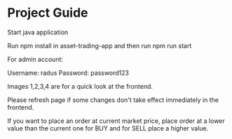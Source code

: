# Project Guide

Start java application

Run npm install in asset-trading-app and then run npm run start

For admin account:

Username: radus
Password: password123

Images 1,2,3,4 are for a quick look at the frontend.

Please refresh page if some changes don't take effect immediately in the frontend.

If you want to place an order at current market price, place order at a lower value than the current one for BUY and for SELL place a higher value.